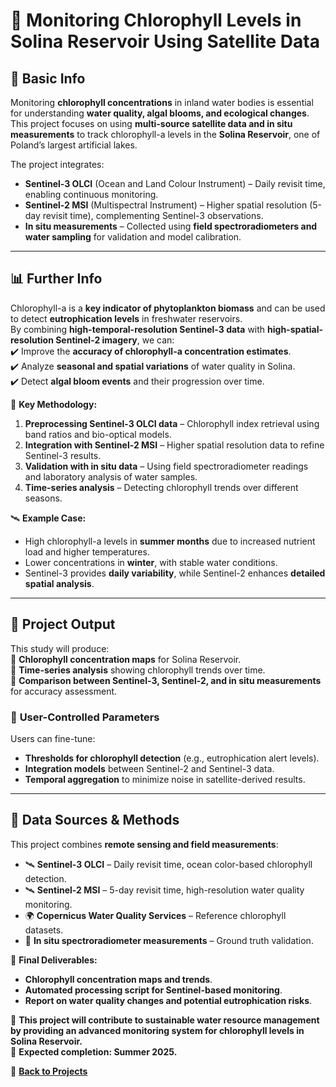 # 🌊 **Monitoring Chlorophyll Levels in Solina Reservoir Using Satellite Data**  

## 📌 **Basic Info**  
Monitoring **chlorophyll concentrations** in inland water bodies is essential for understanding **water quality, algal blooms, and ecological changes**. This project focuses on using **multi-source satellite data and in situ measurements** to track chlorophyll-a levels in the **Solina Reservoir**, one of Poland’s largest artificial lakes.  

The project integrates:  
- **Sentinel-3 OLCI** (Ocean and Land Colour Instrument) – Daily revisit time, enabling continuous monitoring.  
- **Sentinel-2 MSI** (Multispectral Instrument) – Higher spatial resolution (5-day revisit time), complementing Sentinel-3 observations.  
- **In situ measurements** – Collected using **field spectroradiometers and water sampling** for validation and model calibration.  

---

## 📊 **Further Info**  
Chlorophyll-a is a **key indicator of phytoplankton biomass** and can be used to detect **eutrophication levels** in freshwater reservoirs.  
By combining **high-temporal-resolution Sentinel-3 data** with **high-spatial-resolution Sentinel-2 imagery**, we can:  
✔️ Improve the **accuracy of chlorophyll-a concentration estimates**.  
✔️ Analyze **seasonal and spatial variations** of water quality in Solina.  
✔️ Detect **algal bloom events** and their progression over time.  

📌 **Key Methodology:**  
1. **Preprocessing Sentinel-3 OLCI data** – Chlorophyll index retrieval using band ratios and bio-optical models.  
2. **Integration with Sentinel-2 MSI** – Higher spatial resolution data to refine Sentinel-3 results.  
3. **Validation with in situ data** – Using field spectroradiometer readings and laboratory analysis of water samples.  
4. **Time-series analysis** – Detecting chlorophyll trends over different seasons.  

🛰️ **Example Case:**  
- High chlorophyll-a levels in **summer months** due to increased nutrient load and higher temperatures.  
- Lower concentrations in **winter**, with stable water conditions.  
- Sentinel-3 provides **daily variability**, while Sentinel-2 enhances **detailed spatial analysis**.  

---

## 📌 **Project Output**  
This study will produce:  
📍 **Chlorophyll concentration maps** for Solina Reservoir.  
📍 **Time-series analysis** showing chlorophyll trends over time.  
📍 **Comparison between Sentinel-3, Sentinel-2, and in situ measurements** for accuracy assessment.  

### 🔧 **User-Controlled Parameters**  
Users can fine-tune:  
- **Thresholds for chlorophyll detection** (e.g., eutrophication alert levels).  
- **Integration models** between Sentinel-2 and Sentinel-3 data.  
- **Temporal aggregation** to minimize noise in satellite-derived results.  

---

## 📡 **Data Sources & Methods**  
This project combines **remote sensing and field measurements**:  
- 🛰️ **Sentinel-3 OLCI** – Daily revisit time, ocean color-based chlorophyll detection.  
- 🛰️ **Sentinel-2 MSI** – 5-day revisit time, high-resolution water quality monitoring.  
- 🌍 **Copernicus Water Quality Services** – Reference chlorophyll datasets.  
- 📏 **In situ spectroradiometer measurements** – Ground truth validation.  

📌 **Final Deliverables:**  
- **Chlorophyll concentration maps and trends**.  
- **Automated processing script for Sentinel-based monitoring**.  
- **Report on water quality changes and potential eutrophication risks**.  

🚀 **This project will contribute to sustainable water resource management by providing an advanced monitoring system for chlorophyll levels in Solina Reservoir.**  
📅 **Expected completion: Summer 2025.**  

📌 **[Back to Projects](../projects.md)**  
